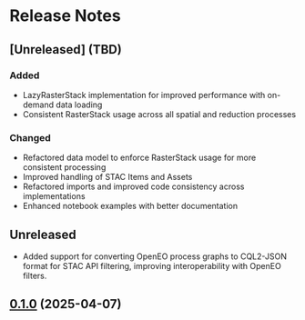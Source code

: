 # Release Notes

## [Unreleased] (TBD)

### Added
- LazyRasterStack implementation for improved performance with on-demand data loading
- Consistent RasterStack usage across all spatial and reduction processes

### Changed
- Refactored data model to enforce RasterStack usage for more consistent processing
- Improved handling of STAC Items and Assets
- Refactored imports and improved code consistency across implementations
- Enhanced notebook examples with better documentation

## Unreleased

- Added support for converting OpenEO process graphs to CQL2-JSON format for STAC API filtering, improving interoperability with OpenEO filters.

## [0.1.0] (2025-04-07)

[0.1.0]: <https://github.com/sentinel-hub/titiler-openeo/releases/tag/0.1.0>
